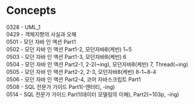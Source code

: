 # Concepts

0328 - UML\_1<br>
0429 - 객체지향의 사실과 오해<br>
0501 - 모던 자바 인 액션 Part1<br>
0502 - 모던 자바 인 액션 Part1-2, 모던자바8(케빈) 1~5<br>
0503 - 모던 자바 인 액션 Part1-3, 모던자바8(케빈) 6<br>
0504 - 모던 자바 인 액션 Part2-1, 2-2(~ing), 모던자바8(케빈) 7, Thread(~ing)<br>
0505 - 모던 자바 인 액션 Part2-2, 2-3, 모던자바8(케빈) 8-1~8-4<br>
0506 - 모던 자바 인 액션 Part2-4, 코어 자바스크립트 Part1<br>
0508 - SQL 전문가 가이드 Part1(-엔터티, -ing)<br>
0514 - SQL 전문가 가이드 Part1(데이터 모델링의 이해), Part2(~103p, -ing)<br>
